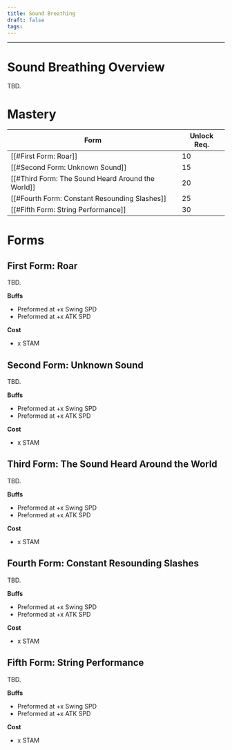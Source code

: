 ```yaml
---
title: Sound Breathing
draft: false
tags:
---
```


---
# Sound Breathing Overview
TBD.
# Mastery

| Form | Unlock Req. |
|------|------|
| [[#First Form: Roar]] | 10
| [[#Second Form: Unknown Sound]] | 15
| [[#Third Form: The Sound Heard Around the World]] | 20
| [[#Fourth Form: Constant Resounding Slashes]] | 25
| [[#Fifth Form: String Performance]] | 30
 
# Forms

## First Form: Roar

TBD.

**Buffs**
- Preformed at +x Swing SPD
- Preformed at +x ATK SPD

**Cost**
- x STAM

## Second Form: Unknown Sound

TBD.

**Buffs**
- Preformed at +x Swing SPD
- Preformed at +x ATK SPD

**Cost**
- x STAM

## Third Form: The Sound Heard Around the World

TBD.

**Buffs**
- Preformed at +x Swing SPD
- Preformed at +x ATK SPD

**Cost**
- x STAM

## Fourth Form: Constant Resounding Slashes

TBD.

**Buffs**
- Preformed at +x Swing SPD
- Preformed at +x ATK SPD

**Cost**
- x STAM

## Fifth Form: String Performance

TBD.

**Buffs**
- Preformed at +x Swing SPD
- Preformed at +x ATK SPD

**Cost**
- x STAM


